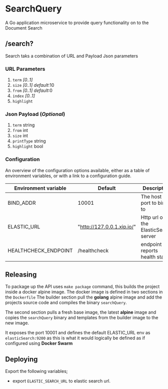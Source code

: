 SearchQuery
================

A Go application microservice to provide query functionality on to the Document Search

## /search?

Search taks a combination of URL and Payload Json parameters

### URL Parameters

1. `term` _[0..1]_
2. `size` _[0..1]_ _default_:10
3. `from` _[0..1]_ _default_:0
4. `index` _[0..1]_
5. `highlight`

### Json Payload (_Optional_)
1.	`term`                string
2.	`from`                int
3.	`size`                int
4.	`printType`           string
5.	`highlight`           bool


### Configuration

An overview of the configuration options available, either as a table of
environment variables, or with a link to a configuration guide.

| Environment variable | Default | Description
| -------------------- | ------- | -----------
| BIND_ADDR            | 10001  | The host and port to bind to
| ELASTIC_URL	       | "http://127.0.0.1.xip.io/" | Http url of the ElasticSearch server
| HEALTHCHECK_ENDPOINT | /healthcheck             | endpoint that reports health status


## Releasing
To package up the API uses `make package` command, this builds the project inside a docker alpine image.
The docker image is defined in two sections in the `Dockerfile` 
The builder section pull the **golang** alpine image and add the projects source code and compiles the 
binary `searchQuery`.

The second section pulls a fresh base image, the latest **alpine** image and copies the `searchQuery` binary and templates 
from the builder image to the new image.

It exposes the port 10001 and defines the default ELASTIC_URL env as `elasticSearch:9200` as this is what it would 
logically be defined as if configured using **Docker Swarm**



## Deploying
Export the following variables;
* export `ELASTIC_SEARCH_URL` to elastic search url.

